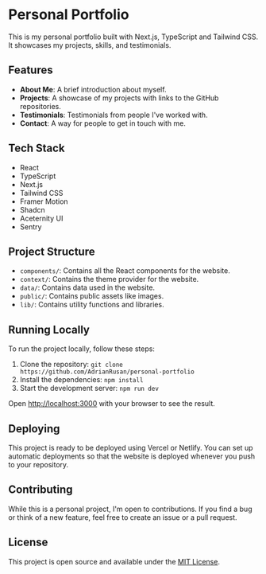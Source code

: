 # Personal Portfolio

This is my personal portfolio built with Next.js, TypeScript and Tailwind CSS. It showcases my projects, skills, and testimonials.

## Features

- **About Me**: A brief introduction about myself.
- **Projects**: A showcase of my projects with links to the GitHub repositories.
- **Testimonials**: Testimonials from people I've worked with.
- **Contact**: A way for people to get in touch with me.

## Tech Stack

- React
- TypeScript
- Next.js
- Tailwind CSS
- Framer Motion
- Shadcn
- Aceternity UI
- Sentry

## Project Structure

- `components/`: Contains all the React components for the website.
- `context/`: Contains the theme provider for the website.
- `data/`: Contains data used in the website.
- `public/`: Contains public assets like images.
- `lib/`: Contains utility functions and libraries.

## Running Locally

To run the project locally, follow these steps:

1. Clone the repository: `git clone https://github.com/AdrianRusan/personal-portfolio`
2. Install the dependencies: `npm install`
3. Start the development server: `npm run dev`

Open [http://localhost:3000](http://localhost:3000) with your browser to see the result.

## Deploying

This project is ready to be deployed using Vercel or Netlify. You can set up automatic deployments so that the website is deployed whenever you push to your repository.

## Contributing

While this is a personal project, I'm open to contributions. If you find a bug or think of a new feature, feel free to create an issue or a pull request.

## License

This project is open source and available under the [MIT License](LICENSE).